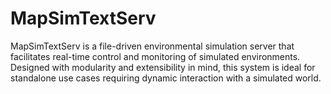 # MapSimTextServ
MapSimTextServ is a file-driven environmental simulation server that facilitates real-time control and monitoring of simulated environments. Designed with modularity and extensibility in mind, this system is ideal for standalone use cases requiring dynamic interaction with a simulated world.
